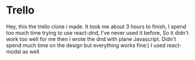 # Trello
Hey, this the trello clone i made. It took me about 3 hours to finish, I spend too much time trying to use react-dnd, I've never used it before, So it didn't work too well for me then i wrote the dnd with plane Javascript. Didn't spend much time on the design but everything works fine:) I used react-modal as well.
